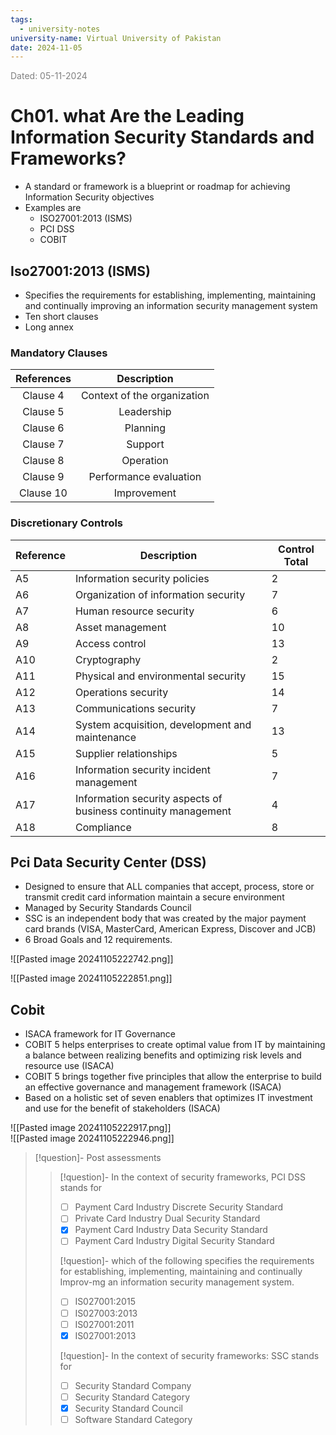 ```yaml
---
tags:
  - university-notes
university-name: Virtual University of Pakistan
date: 2024-11-05
---
```



<span style="color: gray;">Dated: 05-11-2024</span>

# Ch01. what Are the Leading Information Security Standards and Frameworks?

- A standard or framework is a blueprint or roadmap for achieving Information Security objectives
- Examples are
    - ISO27001:2013 (ISMS)
    - PCI DSS
    - COBIT

## Iso27001:2013 (ISMS)

- Specifies the requirements for establishing, implementing, maintaining and continually improving an information security management system
- Ten short clauses
- Long annex

### Mandatory Clauses

| References |         Description         |
| :--------: | :-------------------------: |
|  Clause 4  | Context of the organization |
|  Clause 5  |         Leadership          |
|  Clause 6  |          Planning           |
|  Clause 7  |           Support           |
|  Clause 8  |          Operation          |
|  Clause 9  |   Performance evaluation    |
| Clause 10  |         Improvement         |

### Discretionary Controls

| Reference | Description                                                    | Control Total |
| --------- | -------------------------------------------------------------- | ------------- |
| A5        | Information security policies                                  | 2             |
| A6        | Organization of information security                           | 7             |
| A7        | Human resource security                                        | 6             |
| A8        | Asset management                                               | 10            |
| A9        | Access control                                                 | 13            |
| A10       | Cryptography                                                   | 2             |
| A11       | Physical and environmental security                            | 15            |
| A12       | Operations security                                            | 14            |
| A13       | Communications security                                        | 7             |
| A14       | System acquisition, development and maintenance                | 13            |
| A15       | Supplier relationships                                         | 5             |
| A16       | Information security incident management                       | 7             |
| A17       | Information security aspects of business continuity management | 4             |
| A18       | Compliance                                                     | 8             |

## Pci Data Security Center (DSS)

- Designed to ensure that ALL companies that accept, process, store or transmit credit card information maintain a secure environment
- Managed by Security Standards Council
- SSC is an independent body that was created by the major payment card brands (VISA, MasterCard, American Express, Discover and JCB)
- 6 Broad Goals and 12 requirements.

![[Pasted image 20241105222742.png]]

![[Pasted image 20241105222851.png]]

## Cobit

- ISACA framework for IT Governance
- COBIT 5 helps enterprises to create optimal value from IT by maintaining a balance between realizing benefits and optimizing risk levels and resource use (ISACA)
- COBIT 5 brings together five principles that allow the enterprise to build an effective governance and management framework (ISACA)
- Based on a holistic set of seven enablers that optimizes IT investment and use for the benefit of stakeholders (ISACA)

![[Pasted image 20241105222917.png]]  
![[Pasted image 20241105222946.png]]

> [!question]- Post assessments
> 
> > [!question]- In the context of security frameworks, PCI DSS stands for
> > - [ ] Payment Card Industry Discrete Security Standard  
> > - [ ] Private Card Industry Dual Security Standard  
> > - [x] Payment Card Industry Data Security Standard  
> > - [ ] Payment Card Industry Digital Security Standard
> > 
> > [!question]- which of the following specifies the requirements for establishing, implementing, maintaining and continually Improv-mg an information security management system.  
> > - [ ] IS027001:2015  
> > - [ ] IS027003:2013  
> > - [ ] IS027001:2011  
> > - [x] IS027001:2013
> > 
> > [!question]- In the context of security frameworks: SSC stands for  
> > - [ ] Security Standard Company  
> > - [ ] Security Standard Category  
> > - [x] Security Standard Council  
> > - [ ] Software Standard Category
